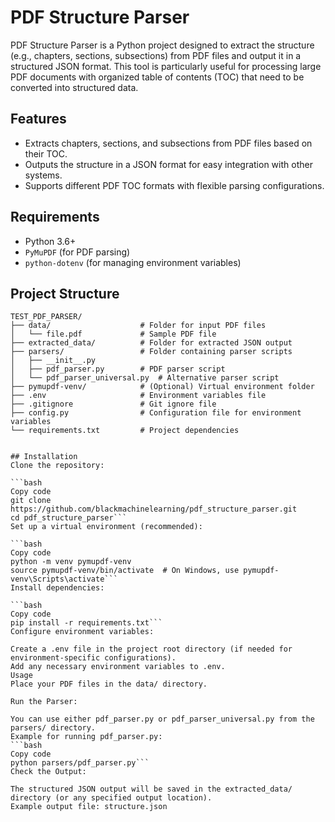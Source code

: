# PDF Structure Parser

PDF Structure Parser is a Python project designed to extract the structure (e.g., chapters, sections, subsections) from PDF files and output it in a structured JSON format. This tool is particularly useful for processing large PDF documents with organized table of contents (TOC) that need to be converted into structured data.

## Features

- Extracts chapters, sections, and subsections from PDF files based on their TOC.
- Outputs the structure in a JSON format for easy integration with other systems.
- Supports different PDF TOC formats with flexible parsing configurations.

## Requirements

- Python 3.6+
- `PyMuPDF` (for PDF parsing)
- `python-dotenv` (for managing environment variables)

## Project Structure

```plaintext
TEST_PDF_PARSER/
├── data/                    # Folder for input PDF files
│   └── file.pdf             # Sample PDF file
├── extracted_data/          # Folder for extracted JSON output
├── parsers/                 # Folder containing parser scripts
│   ├── __init__.py
│   ├── pdf_parser.py        # PDF parser script
│   └── pdf_parser_universal.py  # Alternative parser script
├── pymupdf-venv/            # (Optional) Virtual environment folder
├── .env                     # Environment variables file
├── .gitignore               # Git ignore file
├── config.py                # Configuration file for environment variables
└── requirements.txt         # Project dependencies


## Installation
Clone the repository:

```bash
Copy code
git clone https://github.com/blackmachinelearning/pdf_structure_parser.git
cd pdf_structure_parser```
Set up a virtual environment (recommended):

```bash
Copy code
python -m venv pymupdf-venv
source pymupdf-venv/bin/activate  # On Windows, use pymupdf-venv\Scripts\activate```
Install dependencies:

```bash
Copy code
pip install -r requirements.txt```
Configure environment variables:

Create a .env file in the project root directory (if needed for environment-specific configurations).
Add any necessary environment variables to .env.
Usage
Place your PDF files in the data/ directory.

Run the Parser:

You can use either pdf_parser.py or pdf_parser_universal.py from the parsers/ directory.
Example for running pdf_parser.py:
```bash
Copy code
python parsers/pdf_parser.py```
Check the Output:

The structured JSON output will be saved in the extracted_data/ directory (or any specified output location).
Example output file: structure.json
